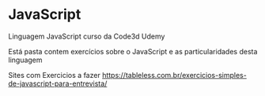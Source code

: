 # JavaScript
Linguagem JavaScript curso da Code3d Udemy

Está pasta contem exercícios sobre o JavaScript e as particularidades desta linguagem 

Sites com Exercicios a fazer
https://tableless.com.br/exercicios-simples-de-javascript-para-entrevista/